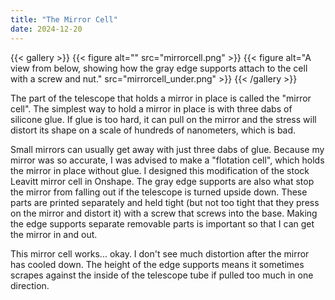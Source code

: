 ```yaml
---
title: "The Mirror Cell"
date: 2024-12-20
---
```


{{< gallery >}}
{{< figure alt="" src="mirrorcell.png" >}}
{{< figure alt="A view from below, showing how the gray edge supports attach to the cell with a screw and nut." src="mirrorcell_under.png" >}}
{{< /gallery >}}

The part of the telescope that holds a mirror in place is called the "mirror cell". The simplest way to hold a mirror in place is with three dabs of silicone glue. If glue is too hard, it can pull on the mirror and the stress will distort its shape on a scale of hundreds of nanometers, which is bad.

Small mirrors can usually get away with just three dabs of glue. Because my mirror was so accurate, I was advised to make a "flotation cell", which holds the mirror in place without glue. I designed this modification of the stock Leavitt mirror cell in Onshape. The gray edge supports are also what stop the mirror from falling out if the telescope is turned upside down. These parts are printed separately and held tight (but not too tight that they press on the mirror and distort it) with a screw that screws into the base. Making the edge supports separate removable parts is important so that I can get the mirror in and out. 

This mirror cell works... okay. I don't see much distortion after the mirror has cooled down. The height of the edge supports means it sometimes scrapes against the inside of the telescope tube if pulled too much in one direction.
